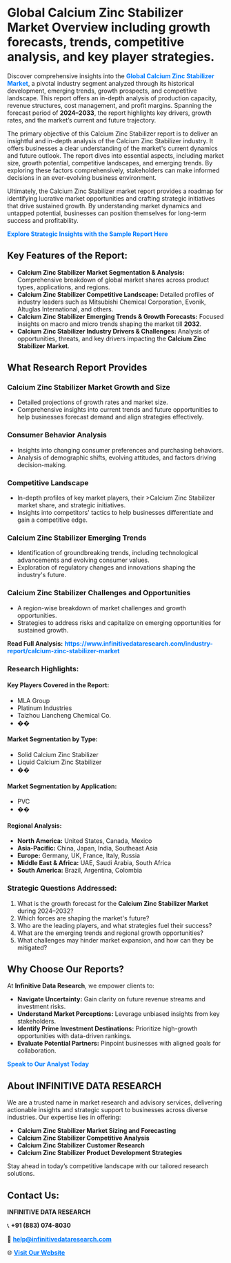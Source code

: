 <h1>Global Calcium Zinc Stabilizer Market Overview including growth forecasts, trends, competitive analysis, and key player strategies.</h1>
<p>
Discover comprehensive insights into the 
<a href="https://www.infinitivedataresearch.com/industry-report/calcium-zinc-stabilizer-market" rel="dofollow" style="color: #007BFF; text-decoration: none;"><strong>Global Calcium Zinc Stabilizer Market</strong></a>, a pivotal industry segment analyzed through its historical development, emerging trends, growth prospects, and competitive landscape. This report offers an in-depth analysis of production capacity, revenue structures, cost management, and profit margins. Spanning the forecast period of <strong>2024–2033</strong>, the report highlights key drivers, growth rates, and the market’s current and future trajectory.
</p>
<p>
The primary objective of this Calcium Zinc Stabilizer report is to deliver an insightful and in-depth analysis of the Calcium Zinc Stabilizer industry. It offers businesses a clear understanding of the market's current dynamics and future outlook. The report dives into essential aspects, including market size, growth potential, competitive landscapes, and emerging trends. By exploring these factors comprehensively, stakeholders can make informed decisions in an ever-evolving business environment.
</p>
<p>
Ultimately, the Calcium Zinc Stabilizer market report provides a roadmap for identifying lucrative market opportunities and crafting strategic initiatives that drive sustained growth. By understanding market dynamics and untapped potential, businesses can position themselves for long-term success and profitability.
</p>
<p>
<a href="https://www.infinitivedataresearch.com/request-sample/reportId=108061" style="color: #007BFF; text-decoration: none;"><strong>Explore Strategic Insights with the Sample Report Here</strong></a>
</p>

<h2>Key Features of the Report:</h2>
<ul>
<li><strong>Calcium Zinc Stabilizer Market Segmentation & Analysis:</strong> Comprehensive breakdown of global market shares across product types, applications, and regions.</li>
<li><strong>Calcium Zinc Stabilizer Competitive Landscape:</strong> Detailed profiles of industry leaders such as Mitsubishi Chemical Corporation, Evonik, Altuglas International, and others.</li>
<li><strong>Calcium Zinc Stabilizer Emerging Trends & Growth Forecasts:</strong> Focused insights on macro and micro trends shaping the market till <strong>2032</strong>.</li>
<li><strong>Calcium Zinc Stabilizer Industry Drivers & Challenges:</strong> Analysis of opportunities, threats, and key drivers impacting the <strong>Calcium Zinc Stabilizer Market</strong>.</li>
</ul>

<h2>What Research Report Provides</h2>
<h3>Calcium Zinc Stabilizer Market Growth and Size</h3>
<ul>
<li>Detailed projections of growth rates and market size.</li>
<li>Comprehensive insights into current trends and future opportunities to help businesses forecast demand and align strategies effectively.</li>
</ul>

<h3>Consumer Behavior Analysis</h3>
<ul>
<li>Insights into changing consumer preferences and purchasing behaviors.</li>
<li>Analysis of demographic shifts, evolving attitudes, and factors driving decision-making.</li>
</ul>

<h3>Competitive Landscape</h3>
<ul>
<li>In-depth profiles of key market players, their >Calcium Zinc Stabilizer market share, and strategic initiatives.</li>
<li>Insights into competitors' tactics to help businesses differentiate and gain a competitive edge.</li>
</ul>

<h3>Calcium Zinc Stabilizer Emerging Trends</h3>
<ul>
<li>Identification of groundbreaking trends, including technological advancements and evolving consumer values.</li>
<li>Exploration of regulatory changes and innovations shaping the industry's future.</li>
</ul>

<h3>Calcium Zinc Stabilizer Challenges and Opportunities</h3>
<ul>
<li>A region-wise breakdown of market challenges and growth opportunities.</li>
<li>Strategies to address risks and capitalize on emerging opportunities for sustained growth.</li>
</ul>
<p><strong>Read Full Analysis:</strong> <a href="https://www.infinitivedataresearch.com/industry-report/calcium-zinc-stabilizer-market" rel="dofollow" style="color: #007BFF; text-decoration: none;"><strong>https://www.infinitivedataresearch.com/industry-report/calcium-zinc-stabilizer-market</strong></a></p>
<h3>Research Highlights:</h3>
<h4>Key Players Covered in the Report:</h4>
<ul><li>MLA Group</li><li>Platinum Industries</li><li>Taizhou Liancheng Chemical Co.</li><li>��</li></ul>
<h4>Market Segmentation by Type:</h4>
<ul><li>Solid Calcium Zinc Stabilizer</li><li>Liquid Calcium Zinc Stabilizer</li><li>��</li></ul>
<h4>Market Segmentation by Application:</h4>
<ul><li>PVC</li><li>��</li></ul>

<h4>Regional Analysis:</h4>
<ul>
<li><strong>North America:</strong> United States, Canada, Mexico</li>
<li><strong>Asia-Pacific:</strong> China, Japan, India, Southeast Asia</li>
<li><strong>Europe:</strong> Germany, UK, France, Italy, Russia</li>
<li><strong>Middle East & Africa:</strong> UAE, Saudi Arabia, South Africa</li>
<li><strong>South America:</strong> Brazil, Argentina, Colombia</li>
</ul>

<h3>Strategic Questions Addressed:</h3>
<ol>
<li>What is the growth forecast for the <strong>Calcium Zinc Stabilizer Market</strong> during 2024–2032?</li>
<li>Which forces are shaping the market's future?</li>
<li>Who are the leading players, and what strategies fuel their success?</li>
<li>What are the emerging trends and regional growth opportunities?</li>
<li>What challenges may hinder market expansion, and how can they be mitigated?</li>
</ol>

<h2>Why Choose Our Reports?</h2>
<p>At <strong>Infinitive Data Research</strong>, we empower clients to:</p>
<ul>
<li><strong>Navigate Uncertainty:</strong> Gain clarity on future revenue streams and investment risks.</li>
<li><strong>Understand Market Perceptions:</strong> Leverage unbiased insights from key stakeholders.</li>
<li><strong>Identify Prime Investment Destinations:</strong> Prioritize high-growth opportunities with data-driven rankings.</li>
<li><strong>Evaluate Potential Partners:</strong> Pinpoint businesses with aligned goals for collaboration.</li>
</ul>
<p><a href="https://www.infinitivedataresearch.com/industry-report/calcium-zinc-stabilizer-market" rel="dofollow" style="color: #007BFF; text-decoration: none;"><strong>Speak to Our Analyst Today</strong></a></p>

<h2>About INFINITIVE DATA RESEARCH</h2>
<p>We are a trusted name in market research and advisory services, delivering actionable insights and strategic support to businesses across diverse industries. Our expertise lies in offering:</p>
<ul>
<li><strong>Calcium Zinc Stabilizer Market Sizing and Forecasting</strong></li>
<li><strong>Calcium Zinc Stabilizer Competitive Analysis</strong></li>
<li><strong>Calcium Zinc Stabilizer Customer Research</strong></li>
<li><strong>Calcium Zinc Stabilizer Product Development Strategies</strong></li>
</ul>
<p>Stay ahead in today’s competitive landscape with our tailored research solutions.</p>

<h2>Contact Us:</h2>
<p><strong>INFINITIVE DATA RESEARCH</strong></p>
<p>📞 <strong>+91 (883) 074-8030</strong></p>
<p>📧 <strong><a href="mailto:help@infinitivedataresearch.com" style="color: #007BFF;">help@infinitivedataresearch.com</a></strong></p>
<p>🌐 <strong><a href="https://www.infinitivedataresearch.com" rel="dofollow" style="color: #007BFF;">Visit Our Website</a></strong></p>